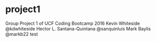 # project1
Group Project 1 of UCF Coding Bootcamp 2016
Kevin Whiteside @kdwhiteside
Hector L. Santana-Quintana @sanquinluis
Mark Baylis @markb22
test